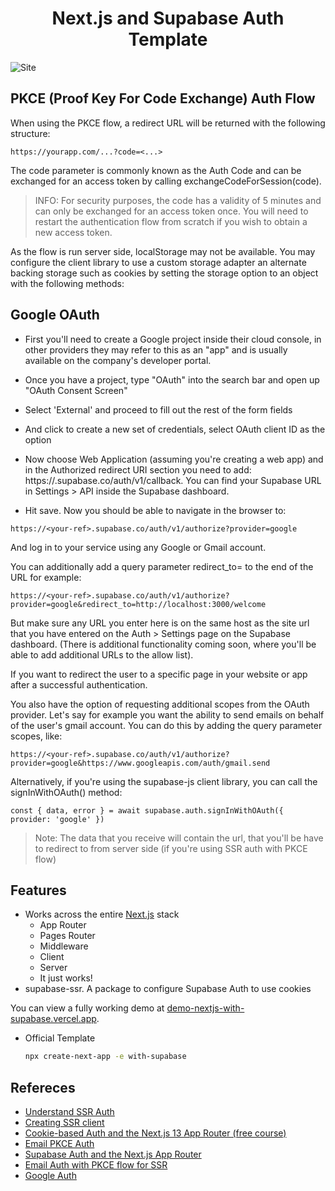 <h1 align="center">Next.js and Supabase Auth Template</h1>

![Site](https://github.com/ankush-003/supa-auth/assets/94037471/5d907fd5-b8c4-492e-bce2-68d44b4628ab)


## PKCE (Proof Key For Code Exchange) Auth Flow
When using the PKCE flow, a redirect URL will be returned with the following structure:

```
https://yourapp.com/...?code=<...>
```

The code parameter is commonly known as the Auth Code and can be exchanged for an access token by calling exchangeCodeForSession(code).

>INFO: For security purposes, the code has a validity of 5 minutes and can only be exchanged for an access token once. You will need to restart the authentication flow from scratch if you wish to obtain a new access token.

As the flow is run server side, localStorage may not be available. You may configure the client library to use a custom storage adapter an alternate backing storage such as cookies by setting the storage option to an object with the following methods:

## Google OAuth

- First you'll need to create a Google project inside their cloud console, in other providers they may refer to this as an "app" and is usually available on the company's developer portal.
- Once you have a project, type "OAuth" into the search bar and open up "OAuth Consent Screen"
- Select 'External' and proceed to fill out the rest of the form fields
- And click to create a new set of credentials, select OAuth client ID as the option
- Now choose Web Application (assuming you're creating a web app) and in the Authorized redirect URI section you need to add: https://<your-ref>.supabase.co/auth/v1/callback. You can find your Supabase URL in Settings > API inside the Supabase dashboard.

- Hit save. Now you should be able to navigate in the browser to:

```https://<your-ref>.supabase.co/auth/v1/authorize?provider=google```

And log in to your service using any Google or Gmail account.

You can additionally add a query parameter redirect_to= to the end of the URL for example:

```https://<your-ref>.supabase.co/auth/v1/authorize?provider=google&redirect_to=http://localhost:3000/welcome```

But make sure any URL you enter here is on the same host as the site url that you have entered on the Auth > Settings page on the Supabase dashboard. (There is additional functionality coming soon, where you'll be able to add additional URLs to the allow list).

If you want to redirect the user to a specific page in your website or app after a successful authentication.

You also have the option of requesting additional scopes from the OAuth provider. Let's say for example you want the ability to send emails on behalf of the user's gmail account. You can do this by adding the query parameter scopes, like:

```https://<your-ref>.supabase.co/auth/v1/authorize?provider=google&https://www.googleapis.com/auth/gmail.send```

Alternatively, if you're using the supabase-js client library, you can call the signInWithOAuth() method:

```const { data, error } = await supabase.auth.signInWithOAuth({ provider: 'google' })```

> Note: The data that you receive will contain the url, that you'll be have to redirect to from server side (if you're using SSR auth with PKCE flow)

## Features

- Works across the entire [Next.js](https://nextjs.org) stack
  - App Router
  - Pages Router
  - Middleware
  - Client
  - Server
  - It just works!
- supabase-ssr. A package to configure Supabase Auth to use cookies

You can view a fully working demo at [demo-nextjs-with-supabase.vercel.app](https://supa-auth-seven.vercel.app/).

- Official Template

   ```bash
   npx create-next-app -e with-supabase
   ```

## Refereces

- [Understand SSR Auth](https://supabase.com/docs/guides/auth/server-side-rendering)
- [Creating SSR client](https://supabase.com/docs/guides/auth/server-side/creating-a-client)
- [Cookie-based Auth and the Next.js 13 App Router (free course)](https://youtube.com/playlist?list=PL5S4mPUpp4OtMhpnp93EFSo42iQ40XjbF)
- [Email PKCE Auth](https://supabase.com/docs/guides/auth/server-side/email-based-auth-with-pkce-flow-for-ssr)
- [Supabase Auth and the Next.js App Router](https://github.com/supabase/supabase/tree/master/examples/auth/nextjs)
- [Email Auth with PKCE flow for SSR](https://supabase.com/docs/guides/auth/server-side/email-based-auth-with-pkce-flow-for-ssr)
- [Google Auth](https://supabase.com/docs/learn/auth-deep-dive/auth-google-oauth)
